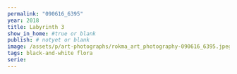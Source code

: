 ```yaml
---
permalink: "090616_6395"
year: 2018
title: Labyrinth 3
show_in_home: #true or blank
publish: # notyet or blank
image: /assets/p/art-photographs/rokma_art_photography-090616_6395.jpeg
tags: black-and-white flora
serie:
---
```

